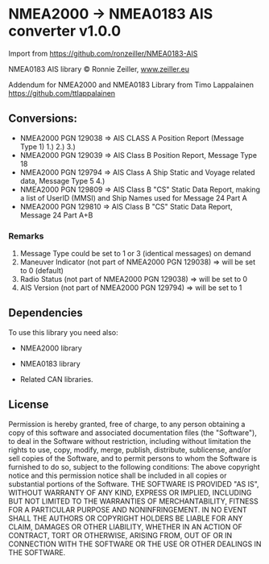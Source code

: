 # NMEA2000 -> NMEA0183 AIS converter  v1.0.0

Import from https://github.com/ronzeiller/NMEA0183-AIS

NMEA0183  AIS library © Ronnie Zeiller, www.zeiller.eu

Addendum for NMEA2000 and NMEA0183 Library from Timo Lappalainen https://github.com/ttlappalainen


## Conversions:

- NMEA2000 PGN 129038 => AIS CLASS A Position Report (Message Type 1) 1.) 2.) 3.)
- NMEA2000 PGN 129039 => AIS Class B Position Report, Message Type 18
- NMEA2000 PGN 129794 => AIS Class A Ship Static and Voyage related data, Message Type 5 4.)
- NMEA2000 PGN 129809 => AIS Class B "CS" Static Data Report, making a list of UserID (MMSI) and Ship Names used for Message 24 Part A
- NMEA2000 PGN 129810 => AIS Class B "CS" Static Data Report, Message 24 Part A+B

### Remarks
1. Message Type could be set to 1 or 3 (identical messages) on demand
2. Maneuver Indicator (not part of NMEA2000 PGN 129038) => will be set to 0 (default)
3. Radio Status (not part of NMEA2000 PGN 129038) => will be set to 0
4. AIS Version (not part of NMEA2000 PGN 129794) => will be set to 1

## Dependencies

To use this library you need also:

   - NMEA2000 library

   - NMEA0183 library

   - Related CAN libraries.

## License

Permission is hereby granted, free of charge, to any person obtaining a copy of
this software and associated documentation files (the "Software"), to deal in
the Software without restriction, including without limitation the rights to use,
copy, modify, merge, publish, distribute, sublicense, and/or sell copies of the
Software, and to permit persons to whom the Software is furnished to do so,
subject to the following conditions:
The above copyright notice and this permission notice shall be included in all
copies or substantial portions of the Software.
THE SOFTWARE IS PROVIDED "AS IS", WITHOUT WARRANTY OF ANY KIND, EXPRESS OR IMPLIED,
INCLUDING BUT NOT LIMITED TO THE WARRANTIES OF MERCHANTABILITY, FITNESS FOR A
PARTICULAR PURPOSE AND NONINFRINGEMENT. IN NO EVENT SHALL THE AUTHORS OR COPYRIGHT
HOLDERS BE LIABLE FOR ANY CLAIM, DAMAGES OR OTHER LIABILITY, WHETHER IN AN ACTION OF
CONTRACT, TORT OR OTHERWISE, ARISING FROM, OUT OF OR IN CONNECTION WITH THE SOFTWARE
OR THE USE OR OTHER DEALINGS IN THE SOFTWARE.
